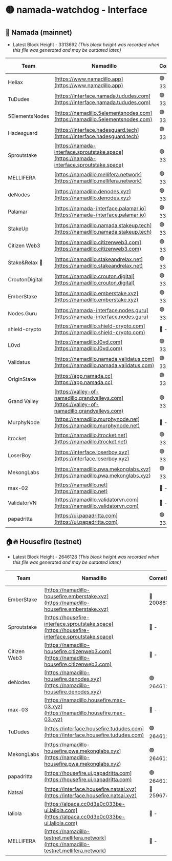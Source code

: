 # 🟡 namada-watchdog - Interface

## 🚀 Namada (mainnet)
- Latest Block Height - 3313692 *(This block height was recorded when this file was generated and may be outdated later.)*

| Team | Namadillo | CometBFT | Indexer | MASP Indexer |
|-|-|-|-|-|
| Heliax | [https://www.namadillo.app](https://www.namadillo.app) | 🟢 3313672 | 🟢 3313671 | 🟢 3313671 |
| TuDudes | [https://interface.namada.tududes.com](https://interface.namada.tududes.com) | 🟢 3313672 | 🟢 3313672 | 🟢 3313672 |
| 5ElementsNodes | [https://namadillo.5elementsnodes.com](https://namadillo.5elementsnodes.com) | 🟢 3313672 | 🟢 3313672 | 🟢 3313672 |
| Hadesguard | [https://interface.hadesguard.tech](https://interface.hadesguard.tech) | 🟢 3313673 | 🟢 3313672 | 🟢 3313672 |
| Sproutstake | [https://namada-interface.sproutstake.space](https://namada-interface.sproutstake.space) | 🟢 3313673 | 🟢 3313673 | 🟢 3313673 |
| MELLIFERA | [https://namadillo.mellifera.network](https://namadillo.mellifera.network) | 🟢 3313674 | 🟢 3313674 | 🟢 3313674 |
| deNodes | [https://namadillo.denodes.xyz](https://namadillo.denodes.xyz) | 🟢 3313674 | 🟢 3313674 | 🟢 3313674 |
| Palamar | [https://namada-interface.palamar.io](https://namada-interface.palamar.io) | 🟢 3313675 | 🟢 3313675 | 🟢 3313675 |
| StakeUp | [https://namadillo.namada.stakeup.tech](https://namadillo.namada.stakeup.tech) | 🟢 3313675 | 🟢 3313675 | 🟢 3313675 |
| Citizen Web3 | [https://namadillo.citizenweb3.com](https://namadillo.citizenweb3.com) | 🟢 3313676 | 🟢 3313676 | 🟢 3313676 |
| Stake&Relax 🦥 | [https://namadillo.stakeandrelax.net](https://namadillo.stakeandrelax.net) | 🟢 3313676 | 🟢 3313676 | 🟢 3313676 |
| CroutonDigital | [https://namadillo.crouton.digital](https://namadillo.crouton.digital) | 🟢 3313677 | 🟢 3313677 | 🟢 3313677 |
| EmberStake | [https://namadillo.emberstake.xyz](https://namadillo.emberstake.xyz) | 🟢 3313677 | 🟢 3313677 | 🟢 3313677 |
| Nodes.Guru | [https://namada-interface.nodes.guru](https://namada-interface.nodes.guru) | 🟢 3313678 | 🟢 3313678 | 🟢 3313678 |
| shield-crypto | [https://namadillo.shield-crypto.com](https://namadillo.shield-crypto.com) | 🔴 - | 🔴 - | 🔴 - |
| L0vd | [https://namadillo.l0vd.com](https://namadillo.l0vd.com) | 🟢 3313683 | 🟢 3313683 | 🟢 3313682 |
| Validatus | [https://namadillo.namada.validatus.com](https://namadillo.namada.validatus.com) | 🟢 3313684 | 🟢 3313684 | 🟢 3313684 |
| OriginStake | [https://app.namada.cc](https://app.namada.cc) | 🟢 3313684 | 🟢 3313684 | 🟢 3313684 |
| Grand Valley | [https://valley-of-namadillo.grandvalleys.com](https://valley-of-namadillo.grandvalleys.com) | 🟢 3313685 | 🟢 3313684 | 🟢 3313685 |
| MurphyNode | [https://namadillo.murphynode.net](https://namadillo.murphynode.net) | 🔴 - | 🔴 - | 🔴 - |
| itrocket | [https://namadillo.itrocket.net](https://namadillo.itrocket.net) | 🟢 3313687 | 🟢 3313687 | 🟢 3313687 |
| LoserBoy | [https://interface.loserboy.xyz](https://interface.loserboy.xyz) | 🟢 3313687 | 🟢 3313687 | 🟢 3313687 |
| MekongLabs | [https://namadillo.pwa.mekonglabs.xyz](https://namadillo.pwa.mekonglabs.xyz) | 🟢 3313688 | 🟢 3313688 | 🟢 3313687 |
| max-02 | [https://namadillo.net](https://namadillo.net) | 🔴 - | 🔴 - | 🔴 - |
| ValidatorVN | [https://namadillo.validatorvn.com](https://namadillo.validatorvn.com) | 🔴 - | 🔴 - | 🔴 - |
| papadritta | [https://ui.papadritta.com](https://ui.papadritta.com) | 🟢 3313692 | 🟢 3313692 | 🟢 3313692 |

## 🏠🔥 Housefire (testnet)
- Latest Block Height - 2646128 *(This block height was recorded when this file was generated and may be outdated later.)*

| Team | Namadillo | CometBFT | Indexer | MASP Indexer |
|-|-|-|-|-|
| EmberStake | [https://namadillo-housefire.emberstake.xyz](https://namadillo-housefire.emberstake.xyz) | 🔴 2008636 | 🔴 - | 🔴 - |
| Sproutstake | [https://housefire-interface.sproutstake.space](https://housefire-interface.sproutstake.space) | 🔴 - | 🔴 - | 🔴 - |
| Citizen Web3 | [https://namadillo-housefire.citizenweb3.com](https://namadillo-housefire.citizenweb3.com) | 🔴 - | 🔴 - | 🔴 - |
| deNodes | [https://namadillo-housefire.denodes.xyz](https://namadillo-housefire.denodes.xyz) | 🟢 2646128 | 🟢 2646128 | 🟢 2646128 |
| max-03 | [https://namadillo.housefire.max-03.xyz](https://namadillo.housefire.max-03.xyz) | 🔴 - | 🔴 - | 🔴 - |
| TuDudes | [https://interface.housefire.tududes.com](https://interface.housefire.tududes.com) | 🟢 2646128 | 🟢 2646128 | 🟢 2646128 |
| MekongLabs | [https://namadillo-housefire.pwa.mekonglabs.xyz](https://namadillo-housefire.pwa.mekonglabs.xyz) | 🟢 2646128 | 🟢 2646128 | 🟢 2646128 |
| papadritta | [https://housefire.ui.papadritta.com](https://housefire.ui.papadritta.com) | 🟢 2646128 | 🟢 2646128 | 🟢 2646128 |
| Natsai | [https://interface.housefire.natsai.xyz](https://interface.housefire.natsai.xyz) | 🔴 2596741 | 🔴 2596741 | 🔴 2596741 |
| laliola | [https://alpaca.cc0d3e0c033be-ui.laliola.com](https://alpaca.cc0d3e0c033be-ui.laliola.com) | 🔴 - | 🔴 - | 🔴 - |
| MELLIFERA | [https://namadillo-testnet.mellifera.network](https://namadillo-testnet.mellifera.network) | 🔴 - | 🟢 2646128 | 🔴 2607259 |

